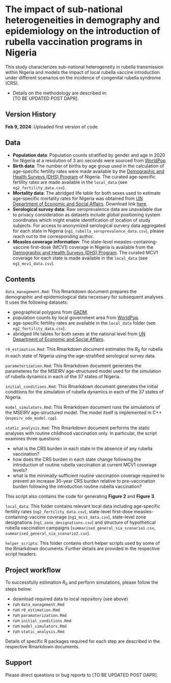 # The impact of sub-national heterogeneities in demography and epidemiology on the introduction of rubella vaccination programs in Nigeria

This study characterizes sub-national heterogeneity in rubella transmission within Nigeria and models the impact of local rubella vaccine introduction under different scenarios on the incidence of congenital rubella syndrome (CRS). 

- Details on the methodology are described in: \
  [TO BE UPDATED POST DAPR].

## Version History

**Feb 9, 2024**: Uploaded first version of code. 

## Data
- **Population data**: Population counts stratified by gender and age in 2020 for Nigeria at a resolution of 3 arc seconds were sourced from [WorldPop](https://hub.worldpop.org/geodata/summary?id=50493)
- **Birth data**: The number of births by age group used in the calculation of age-specific fertility rates were made available by the [Demographic and Health Surveys (DHS) Program](https://dhsprogram.com/pubs/pdf/FR359/FR359.pdf) of Nigeria. The curated age-specific fertility rates are made available in the `local_data` (see `ng2_fertility_data.csv`). 
- **Mortality data**: The abridged life table for both sexes used to estimate age-specific mortality rates for Nigeria was obtained from [UN Department of Economic and Social Affairs](https://population.un.org/wpp/Download/Standard/Mortality/). Download link [here](https://population.un.org/wpp/Download/Files/1_Indicators%20(Standard)/EXCEL_FILES/4_Mortality/WPP2022_MORT_F07_1_ABRIDGED_LIFE_TABLE_BOTH_SEXES.xlsx). 
- **Serological survey data**: Raw seroprevalence data are unavailable due to privacy consideration as datasets include global positioning system coordinates which might enable identification of location of study subjects. For access to  anonymized serological survery data aggregated for each state in Nigeria (`ng1_rubella_seroprevalence_data.csv`), please reach out to the corresponding author.
- **Measles coverage information**: The state-level measles-containing-vaccine first-dose (MCV1) coverage in Nigeria is available from the [Demographic and Health Surveys (DHS) Program](https://dhsprogram.com/pubs/pdf/FR359/FR359.pdf). The curated MCV1 coverage for each state is made available in the `local_data` (see `ng1_mcv1_data.csv`). 

## Contents

`data_management.Rmd`: This Rmarkdown document prepares the demographic and epidemiological data necessary for subsequent analyses. It uses the following datasets: 
- geographical polygons from [GADM](https://gadm.org). 
- population counts by local government area from [WorldPop](https://hub.worldpop.org/geodata/summary?id=50493). 
- age-specific fertility rates are available in the `local_data` folder (see `ng2_fertility_data.csv`). 
- abridged life tables for both sexes at the national level from [UN Department of Economic and Social Affairs](https://population.un.org/wpp/Download/Standard/Mortality/).

`r0_estimation.Rmd`: This Rmarkdown document estimates the $R_0$ for rubella in each state of Nigeria using the age-stratified serological survey data.

`parameterization.Rmd`: This Rmarkdown document generates the parameteres for the MSEIRV age-structured model used for the simulation of rubella dynamics in each of the 37 states of Nigeria. 

`initial_conditions.Rmd`: This Rmarkdown document generates the initial conditions for the simulation of rubella dynamics in each of the 37 states of Nigeria. 

`model_simulators.Rmd`: This Rmarkdown document runs the simulations of the MSEIRV age-structured model. The model itself is implemented in C++ (`mspeirv_ode_model.cpp`). 

`static_analysis.Rmd`: This Rmarkdown document performs the static analyses with routine childhood vaccination only. In particular, the script examines three questions:
- what is the CRS burden in each state in the absence of any rubella vaccination?
- how does the CRS burden in each state change following the introduction of routine rubella vaccination at current MCV1 coverage levels?
- what is the minimally-sufficient routine vaccination coverage required to prevent an increase 30-year CRS burden relative to pre-vaccination burden following the introduction routine rubella vaccination?

This script also contains the code for generating **Figure 2** and **Figure 3**. 

`local_data`: This folder contains relevant local data including age-specific fertility rates (`ng2_fertility_data.csv`), state-level first-dose measles-containing-vaccine coverage (`ng1_mcv1_data.csv`), state-level zone designations (`ng1_zone_designations.csv`) and structure of hypothetical rubella vaccination campaigns (`summarised_general_sia_scenario1.csv`, `summarised_general_sia_scenario2.csv`). 

`helper_scripts`: This folder contains short helper scripts used by some of the Rmarkdown documents. Further details are provided in the respective script headers. 

## Project workflow
To successfully estimation $R_0$ and perform simulations, please follow the steps below:
- download required data to local repository (see above)
- run `data_management.Rmd`
- run `r0_estimation.Rmd`
- run `paramaterization.Rmd`
- run `initial_conditions.Rmd`
- run `model_simulators.Rmd`
- run `static_analysis.Rmd`

Details of specific R packages required for each step are described in the respective Rmarkdown documents. 

## Support 

Please direct questions or bug reports to [TO BE UPDATED POST DAPR].
